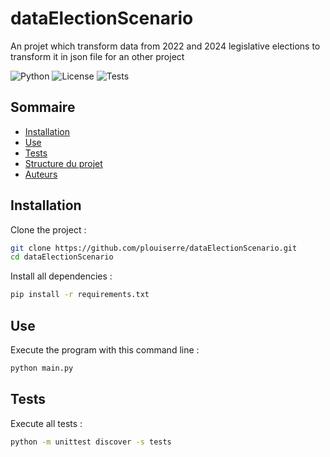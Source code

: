 # dataElectionScenario
An projet which transform data from 2022 and 2024 legislative elections to transform it in json file for an other project

![Python](https://img.shields.io/badge/python-3.10+-blue.svg)
![License](https://img.shields.io/badge/license-MIT-red.svg)
![Tests](https://img.shields.io/badge/unit_tests-OK-green.svg)

## Sommaire
- [Installation](#installation)
- [Use](#use)
- [Tests](#tests)
- [Structure du projet](#structure-du-projet)
- [Auteurs](#auteurs)

## Installation 
Clone the project : 
```bash
git clone https://github.com/plouiserre/dataElectionScenario.git
cd dataElectionScenario
```

Install all dependencies : 
```bash
pip install -r requirements.txt
```

## Use
Execute the program with this command line : 
```bash
python main.py
```

## Tests
Execute all tests : 
```bash
python -m unittest discover -s tests
```

